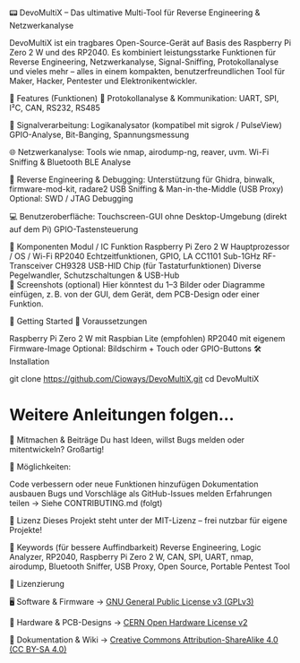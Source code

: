 📟 DevoMultiX – Das ultimative Multi-Tool für Reverse Engineering & Netzwerkanalyse

DevoMultiX ist ein tragbares Open-Source-Gerät auf Basis des Raspberry Pi Zero 2 W und des RP2040. Es kombiniert leistungsstarke Funktionen für Reverse Engineering, Netzwerkanalyse, Signal-Sniffing, Protokollanalyse und vieles mehr – alles in einem kompakten, benutzerfreundlichen Tool für Maker, Hacker, Pentester und Elektronikentwickler.

🧠 Features (Funktionen)
🔌 Protokollanalyse & Kommunikation:
UART, SPI, I²C, CAN, RS232, RS485

📶 Signalverarbeitung:
Logikanalysator (kompatibel mit sigrok / PulseView)
GPIO-Analyse, Bit-Banging, Spannungsmessung

🌐 Netzwerkanalyse:
Tools wie nmap, airodump-ng, reaver, uvm.
Wi-Fi Sniffing & Bluetooth BLE Analyse

🧰 Reverse Engineering & Debugging:
Unterstützung für Ghidra, binwalk, firmware-mod-kit, radare2
USB Sniffing & Man-in-the-Middle (USB Proxy)
Optional: SWD / JTAG Debugging

💻 Benutzeroberfläche:
Touchscreen-GUI ohne Desktop-Umgebung (direkt auf dem Pi)
GPIO-Tastensteuerung

🧰 Komponenten
Modul / IC	Funktion
Raspberry Pi Zero 2 W	Hauptprozessor / OS / Wi-Fi
RP2040	Echtzeitfunktionen, GPIO, LA
CC1101	Sub-1GHz RF-Transceiver
CH9328	USB-HID Chip (für Tastaturfunktionen)
Diverse Pegelwandler, Schutzschaltungen & USB-Hub	
📸 Screenshots (optional)
Hier könntest du 1–3 Bilder oder Diagramme einfügen, z. B. von der GUI, dem Gerät, dem PCB-Design oder einer Funktion.

🚀 Getting Started
🔧 Voraussetzungen

Raspberry Pi Zero 2 W mit Raspbian Lite (empfohlen)
RP2040 mit eigenem Firmware-Image
Optional: Bildschirm + Touch oder GPIO-Buttons
🛠️ Installation

git clone https://github.com/Cioways/DevoMultiX.git
cd DevoMultiX
# Weitere Anleitungen folgen…

👥 Mitmachen & Beiträge
Du hast Ideen, willst Bugs melden oder mitentwickeln? Großartig!

📌 Möglichkeiten:

Code verbessern oder neue Funktionen hinzufügen
Dokumentation ausbauen
Bugs und Vorschläge als GitHub-Issues melden
Erfahrungen teilen
→ Siehe CONTRIBUTING.md (folgt)

📄 Lizenz
Dieses Projekt steht unter der MIT-Lizenz – frei nutzbar für eigene Projekte!

🔎 Keywords (für bessere Auffindbarkeit)
Reverse Engineering, Logic Analyzer, RP2040, Raspberry Pi Zero 2 W, CAN, SPI, UART, nmap, airodump, Bluetooth Sniffer, USB Proxy, Open Source, Portable Pentest Tool

📜 Lizenzierung

🖥 Software & Firmware → [GNU General Public License v3 (GPLv3)](LICENSE) 
 
🔩 Hardware & PCB-Designs → [CERN Open Hardware License v2](LICENSE-HARDWARE)  

📖 Dokumentation & Wiki → [Creative Commons Attribution-ShareAlike 4.0 (CC BY-SA 4.0)](LICENSE-DOCS)  


